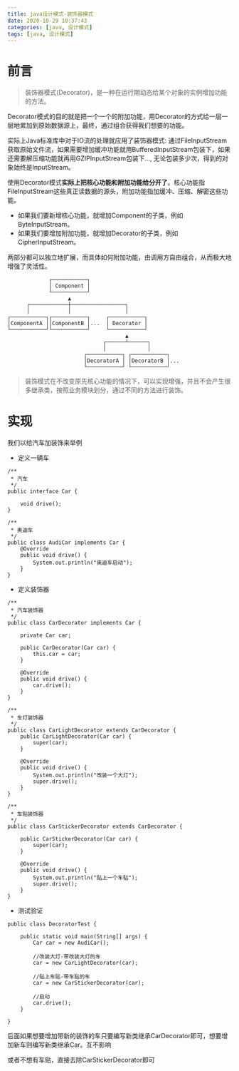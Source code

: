 ```yaml
---
title: java设计模式-装饰器模式
date: 2020-10-29 10:37:43
categories: [java, 设计模式]
tags: [java, 设计模式]
---
```


# 前言

> 装饰器模式(Decorator)，是一种在运行期动态给某个对象的实例增加功能的方法。

Decorator模式的目的就是把一个一个的附加功能，用Decorator的方式给一层一层地累加到原始数据源上，最终，通过组合获得我们想要的功能。

实际上Java标准库中对于IO流的处理就应用了装饰器模式: 通过FileInputStream获取原始文件流，如果需要增加缓冲功能就用BufferedInputStream包装下，如果还需要解压缩功能就再用GZIPInputStream包装下..., 无论包装多少次，得到的对象始终是InputStream。

使用Decorator模式**实际上把核心功能和附加功能给分开了**。核心功能指FileInputStream这些真正读数据的源头，附加功能指加缓冲、压缩、解密这些功能。

- 如果我们要新增核心功能，就增加Component的子类，例如ByteInputStream。
- 如果我们要增加附加功能，就增加Decorator的子类，例如CipherInputStream。

两部分都可以独立地扩展，而具体如何附加功能，由调用方自由组合，从而极大地增强了灵活性。


```
             ┌───────────┐
             │ Component │
             └───────────┘
                   ▲
      ┌────────────┼─────────────────┐
      │            │                 │
┌───────────┐┌───────────┐     ┌───────────┐
│ComponentA ││ComponentB │...  │ Decorator │
└───────────┘└───────────┘     └───────────┘
                                     ▲
                              ┌──────┴──────┐
                              │             │
                        ┌───────────┐ ┌───────────┐
                        │DecoratorA │ │DecoratorB │...
                        └───────────┘ └───────────┘
```
 <!-- more -->

 > 装饰模式在不改变原先核心功能的情况下，可以实现增强，并且不会产生很多继承类，按照业务模块划分，通过不同的方法进行装饰。

 # 实现

我们以给汽车加装饰来举例

* 定义一辆车

```
/**
 * 汽车
 */
public interface Car {

    void drive();
}

/**
 * 奥迪车
 */
public class AudiCar implements Car {
    @Override
    public void drive() {
        System.out.println("奥迪车启动");
    }
}

```

* 定义装饰器

```
/**
 * 汽车装饰器
 */
public class CarDecorator implements Car {

    private Car car;

    public CarDecorator(Car car) {
        this.car = car;
    }

    @Override
    public void drive() {
        car.drive();
    }
}

/**
 * 车灯装饰器
 */
public class CarLightDecorator extends CarDecorator {
    public CarLightDecorator(Car car) {
        super(car);
    }

    @Override
    public void drive() {
        System.out.println("改装一个大灯");
        super.drive();
    }
}

/**
 * 车贴装饰器
 */
public class CarStickerDecorator extends CarDecorator {

    public CarStickerDecorator(Car car) {
        super(car);
    }

    @Override
    public void drive() {
        System.out.println("贴上一个车贴");
        super.drive();
    }
}

```

* 测试验证

```
public class DecoratorTest {

    public static void main(String[] args) {
        Car car = new AudiCar();

        //改装大灯-带改装大灯的车
        car = new CarLightDecorator(car);

        //贴上车贴-带车贴的车
        car = new CarStickerDecorator(car);

        //启动
        car.drive();
    }

}

```

后面如果想要增加带新的装饰的车只要编写新类继承CarDecorator即可，想要增加新车则编写新类继承Car。互不影响

或者不想有车贴，直接去除CarStickerDecorator即可

